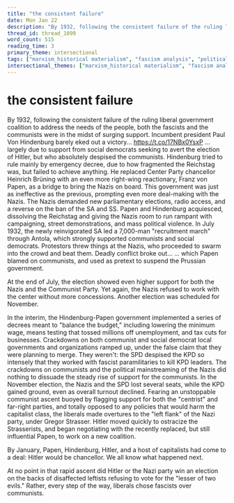 ```yaml
---
title: "the consistent failure"
date: Mon Jan 22
description: "By 1932, following the consistent failure of the ruling liberal government coalition to address the needs of the people, both the fascists and the communists..."
thread_id: thread_1099
word_count: 515
reading_time: 3
primary_theme: intersectional
tags: ["marxism_historical materialism", "fascism analysis", "political economy", "organizational theory"]
intersectional_themes: ["marxism_historical materialism", "fascism analysis", "political economy", "organizational theory"]
---
```


# the consistent failure

By 1932, following the consistent failure of the ruling liberal government coalition to address the needs of the people, both the fascists and the communists were in the midst of surging support. Incumbent president Paul Von Hindenburg barely eked out a victory... https://t.co/17NBx0YsxP ... largely due to support from social democrats seeking to avert the election of Hitler, but who absolutely despised the communists. Hindenburg tried to rule mainly by emergency decree, due to how fragmented the Reichstag was, but failed to achieve anything. He replaced Center Party chancellor Heinrich Brüning with an even more right-wing reactionary, Franz von Papen, as a bridge to bring the Nazis on board. This government was just as ineffective as the previous, prompting even more deal-making with the Nazis. The Nazis demanded new parliamentary elections, radio access, and a reverse on the ban of the SA and SS. Papen and Hindenburg acquiesced, dissolving the Reichstag and giving the Nazis room to run rampant with campaigning, street demonstrations, and mass political violence. In July 1932, the newly reinvigorated SA led a 7,000-man "recruitment march" through Antola, which strongly supported communists and social democrats. Protestors threw things at the Nazis, who proceeded to swarm into the crowd and beat them. Deadly conflict broke out... ... which Papen blamed on communists, and used as pretext to suspend the Prussian government.

At the end of July, the election showed even higher support for both the Nazis and the Communist Party. Yet again, the Nazis refused to work with the center without more concessions. Another election was scheduled for November.

In the interim, the Hindenburg-Papen government implemented a series of decrees meant to "balance the budget," including lowering the minimum wage, means testing that tossed millions off unemployment, and tax cuts for businesses. Crackdowns on both communist and social democrat local governments and organizations ramped up, under the false claim that they were planning to merge. They weren't: the SPD despised the KPD so intensely that they worked with fascist paramilitaries to kill KPD leaders. The crackdowns on communists and the political mainstreaming of the Nazis did nothing to dissuade the steady rise of support for the communists. In the November election, the Nazis and the SPD lost several seats, while the KPD gained ground, even as overall turnout declined. Fearing an unstoppable communist ascent buoyed by flagging support for both the "centrist" and far-right parties, and totally opposed to any policies that would harm the capitalist class, the liberals made overtures to the "left flank" of the Nazi party, under Gregor Strasser. Hitler moved quickly to ostracize the Strasserists, and began negotiating with the recently replaced, but still influential Papen, to work on a new coalition.

By January, Papen, Hindenburg, Hitler, and a host of capitalists had come to a deal: Hitler would be chancellor. We all know what happened next.

At no point in that rapid ascent did Hitler or the Nazi party win an election on the backs of disaffected leftists refusing to vote for the "lesser of two evils." Rather, every step of the way, liberals chose fascists over communists.
